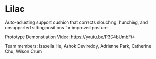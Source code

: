 # Lilac
Auto-adjusting support cushion that corrects slouching, hunching, and unsupported sitting positions for improved posture

Prototype Demonstration Video: https://youtu.be/P3C4bUmbFt4

Team members: Isabella He, Ashok Devireddy, Adrienne Park, Catherine Chu, Wilson Crum
